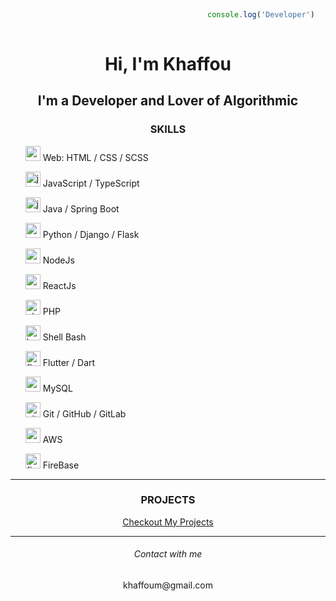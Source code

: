 ```js
                                                
                                            console.log('Developer')
                                                     
```

<h1 align="center">Hi, I'm Khaffou</h1>
<h2 align="center">I'm a Developer and Lover of Algorithmic</h2>
  <h3 align="center">SKILLS</h3>
  <div>
    <ul>
      <p><img width="24" height="24" src="https://img.icons8.com/color/60/web.png" alt="web"/> Web: HTML / CSS / SCSS</p>
      <p><img width="24" height="24" src="https://img.icons8.com/color/60/javascript--v1.png" alt="javascript--v1"/> JavaScript / TypeScript</p>
      <p><img width="24" height="24" src="https://img.icons8.com/fluency/60/java-coffee-cup-logo.png" alt="java-coffee-cup-logo"/> Java / Spring Boot</p>
      <p><img width="24" height="24" src="https://img.icons8.com/color/60/python--v1.png" alt="python--v1"/> Python / Django / Flask</p>
      <p><img width="24" height="24" src="https://img.icons8.com/color/60/nodejs.png" alt="nodejs"/> NodeJs</p>
      <p><img width="24" height="24" src="https://img.icons8.com/office/80/react.png" alt="react"/> ReactJs</p>
      <p><img width="24" height="24" src="https://img.icons8.com/officel/80/php-logo.png" alt="php-logo"/> PHP</p>
      <p><img width="24" height="24" src="https://img.icons8.com/color/60/bash.png" alt="bash"/> Shell Bash</p>
      <p><img width="24" height="24" src="https://img.icons8.com/color/60/flutter.png" alt="flutter"/> Flutter / Dart</p>
      <p><img width="24" height="24" src="https://img.icons8.com/color/60/mysql-logo.png" alt="mysql-logo"/> MySQL</p>
      <p><img width="24" height="24" src="https://img.icons8.com/color/60/git.png" alt="git"/> Git / GitHub / GitLab</p>
      <p><img width="24" height="24" src="https://img.icons8.com/color/60/amazon-web-services.png" alt="amazon-web-services"/> AWS</p>
      <p><img width="24" height="24" src="https://img.icons8.com/color/60/firebase.png" alt="firebase"/> FireBase</p>
    </ul>
  </div>
  <hr>
  <h3 align="center">PROJECTS</h3>
  <p align="center"><a href="https://portfolio-v2-production-b10f.up.railway.app/">Checkout My Projects</a></p>
  <hr>
  <h6 align="center" >Contact with me</h6>
  <p align="center" >khaffoum@gmail.com</p>
